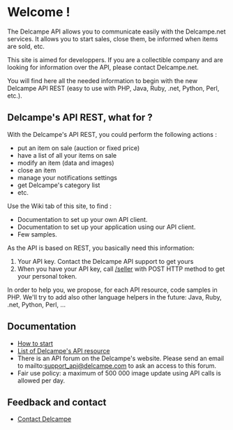 # Welcome !

The Delcampe API allows you to communicate easily with the Delcampe.net services. It allows you to start sales, close them, be informed when items are sold, etc.

This site is aimed for developpers. If you are a collectible company and are looking for information over the API, please contact Delcampe.net.

You will find here all the needed information to begin with the new Delcampe API REST (easy to use with PHP, Java, Ruby, .net, Python, Perl, etc.). 

## Delcampe's API REST, what for ?

With the Delcampe's API REST, you could perform the following actions :

* put an item on sale (auction or fixed price)
* have a list of all your items on sale
* modify an item (data and images)
* close an item
* manage your notifications settings
* get Delcampe's category list
* etc. 

Use the Wiki tab of this site, to find :

* Documentation to set up your own API client.
* Documentation to set up your application using our API client.
* Few samples. 

As the API is based on REST, you basically need this information:

1. Your API key. Contact the Delcampe API support to get yours
2. When you have your API key, call [/seller](https://github.com/Delcampe/delcampe-apirest-client/wiki/sellerPost) with POST HTTP method to get your personal token. 

In order to help you, we propose, for each API resource, code samples in PHP. We'll try to add also other language helpers in the future: Java, Ruby, .net, Python, Perl, ... 

## Documentation

* [How to start](https://github.com/Delcampe/delcampe-apirest-client/wiki/How-to-start)
* [List of Delcampe's API resource](https://github.com/Delcampe/delcampe-apirest-client/wiki/List-of-Delcampe%27s-API-resource)
* There is an API forum on the Delcampe's website. Please send an email to mailto:support_api@delcampe.com to ask an access to this forum.
* Fair use policy: a maximum of 500 000 image update using API calls is allowed per day. 

## Feedback and contact

* [Contact Delcampe](https://github.com/Delcampe/delcampe-apirest-client/wiki/Contact-Delcampe)
